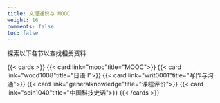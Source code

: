 ```yaml
---
title: 文理通识与 MOOC
weight: 16
comments: false
toc: false
---
```

探索以下各节以查找相关资料
<!--more-->
{{< cards >}}
{{< card link="mooc"title="MOOC">}}
{{< card link="wocd1008"title="日语 I">}}
{{< card link="writ0001"title="写作与沟通">}}
{{< card link="generalknowledge"title="课程评价">}}
{{< card link="sein1040"title="中国科技史话">}}
{{< /cards >}}
